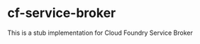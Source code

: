 cf-service-broker
=================

This is a stub implementation for Cloud Foundry Service Broker
